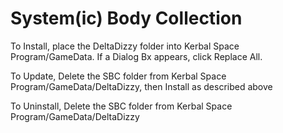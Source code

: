 # System(ic) Body Collection

To Install, place the DeltaDizzy folder into Kerbal Space Program/GameData. If a Dialog Bx appears, click Replace All.

To Update, Delete the SBC folder from Kerbal Space Program/GameData/DeltaDizzy, then Install as described above

To Uninstall, Delete the SBC folder from Kerbal Space Program/GameData/DeltaDizzy
